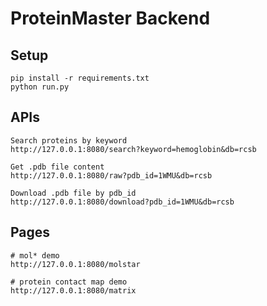 # ProteinMaster Backend

## Setup
```shell
pip install -r requirements.txt
python run.py
```

## APIs
```
Search proteins by keyword
http://127.0.0.1:8080/search?keyword=hemoglobin&db=rcsb

Get .pdb file content
http://127.0.0.1:8080/raw?pdb_id=1WMU&db=rcsb

Download .pdb file by pdb_id
http://127.0.0.1:8080/download?pdb_id=1WMU&db=rcsb
```

## Pages
```
# mol* demo
http://127.0.0.1:8080/molstar

# protein contact map demo
http://127.0.0.1:8080/matrix
```